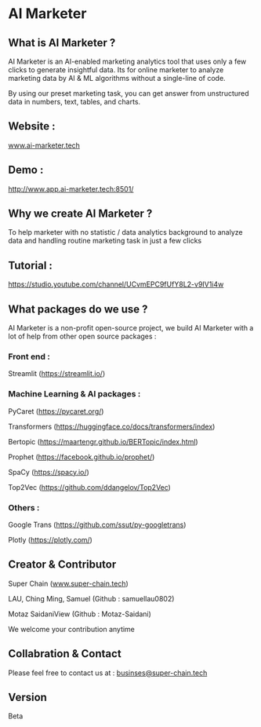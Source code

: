 # AI Marketer
## What is AI Marketer ?
AI Marketer is an AI-enabled marketing analytics tool that uses only a few clicks to generate insightful data.
Its for online marketer to analyze marketing data by AI & ML algorithms without a single-line of code.

By using our preset marketing task, you can get answer from unstructured data in numbers, text, tables, and charts.

## Website :
www.ai-marketer.tech 

## Demo : 
http://www.app.ai-marketer.tech:8501/

## Why we create AI Marketer ?
To help marketer with no statistic / data analytics background to analyze data and handling routine marketing task in just a few clicks

## Tutorial :
https://studio.youtube.com/channel/UCvmEPC9fUfY8L2-v9IV1i4w

## What packages do we use ?
AI Marketer is a non-profit open-source project, we build AI Marketer with a lot of help from other open source packages :

### Front end :
Streamlit (https://streamlit.io/)

### Machine Learning & AI packages :
PyCaret (https://pycaret.org/)

Transformers (https://huggingface.co/docs/transformers/index)

Bertopic (https://maartengr.github.io/BERTopic/index.html)

Prophet (https://facebook.github.io/prophet/)

SpaCy (https://spacy.io/)

Top2Vec (https://github.com/ddangelov/Top2Vec)


### Others :
Google Trans (https://github.com/ssut/py-googletrans)

Plotly (https://plotly.com/)

## Creator & Contributor 
Super Chain (www.super-chain.tech)

LAU, Ching Ming, Samuel (Github : samuellau0802)

Motaz SaidaniView (Github : Motaz-Saidani)

We welcome your contribution anytime

## Collabration & Contact 
Please feel free to contact us at : 
businses@super-chain.tech

## Version 
Beta 
